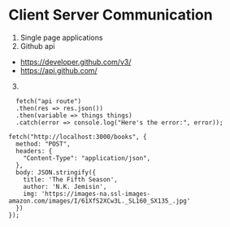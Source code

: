 # Client Server Communication

1. Single page applications
2. Github api
  - https://developer.github.com/v3/
  - https://api.github.com/
3. 








































```
  fetch("api route")
  .then(res => res.json())
  .then(variable => things things)
  .catch(error => console.log("Here's the error:", error));
```


```
fetch("http://localhost:3000/books", {
  method: "POST",
  headers: {
    "Content-Type": "application/json",
  },
  body: JSON.stringify({
    title: 'The Fifth Season',
    author: 'N.K. Jemisin',
    img: 'https://images-na.ssl-images-amazon.com/images/I/61XfS2XCw3L._SL160_SX135_.jpg'
  })
});
```